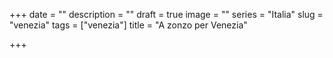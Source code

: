 +++
date = ""
description = ""
draft = true
image = ""
series = "Italia"
slug = "venezia"
tags = ["venezia"]
title = "A zonzo per Venezia"

+++
